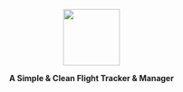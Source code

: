 <a><p align="center">
<img height=100 src="https://user-images.githubusercontent.com/10552019/114287500-3f3f7680-9a35-11eb-81a6-33eebd6a5efd.png"/>

</p></a>
<p align="center">
  <strong>A Simple & Clean Flight Tracker & Manager</strong>
</p>

